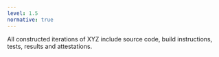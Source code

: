 ```yaml
---
level: 1.5
normative: true
---
```


All constructed iterations of XYZ include source code, build instructions, tests, results and attestations.
